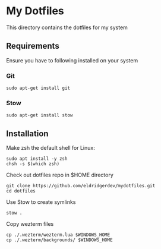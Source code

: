 # My Dotfiles

This directory contains the dotfiles for my system

## Requirements

Ensure you have to following installed on your system

### Git

```
sudo apt-get install git
```

### Stow

```
sudo apt-get install stow
```

## Installation

Make zsh the default shell for Linux:

```
sudo apt install -y zsh
chsh -s $(which zsh)
```

Check out dotfiles repo in $HOME directory

```
git clone https://github.com/eldridgerdev/mydotfiles.git
cd dotfiles
```

Use Stow to create symlinks

```
stow .
```

Copy wezterm files

```
cp ./.wezterm/wezterm.lua $WINDOWS_HOME
cp ./.wezterm/backgrounds/ $WINDOWS_HOME
```
